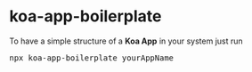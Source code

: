 # koa-app-boilerplate

To have a simple structure of a <b>Koa App</b> in your system just run
<pre>npx koa-app-boilerplate yourAppName</pre>
